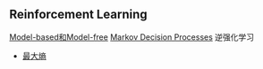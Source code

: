 ## Reinforcement Learning

[Model-based和Model-free](./model_base_free.md)
[Markov Decision Processes](./mdp.md)
逆强化学习
* [最大熵](./reinforcement/maxent.md)
